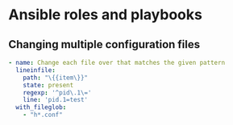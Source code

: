 # Ansible roles and playbooks
## Changing multiple configuration files

```yml
- name: Change each file over that matches the given pattern
  lineinfile:
    path: "\{{item\}}"
    state: present
    regexp: '^pid\.1\='
    line: 'pid.1=test'
  with_fileglob:
    - "h*.conf"
```
